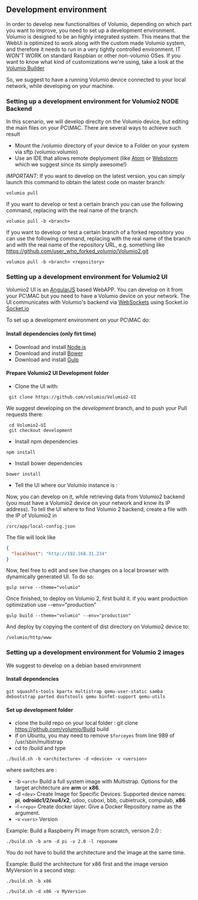 ## Development environment

In order to develop new functionalities of Volumio, depending on which part you want to improve, you need to set up a development environment.
Volumio is designed to be an highly integrated system. This means that the WebUi is optimized to work along with the custom made Volumio system, and therefore it needs to run in a very tightly controlled environment. IT WON'T WORK on standard Raspbian or other non-volumio OSes. If you want to know what kind of customizations we're using, take a look at the [Volumio Builder](https://github.com/volumio/Build)

So, we suggest to have a running Volumio device connected to your local network, while developing on your machine.

### Setting up a development environment for Volumio2 NODE Backend

In this scenario, we will develop direclty on the Volumio device, but editing the main files on your PC\MAC. There are several ways to achieve such result

* Mount the /volumio directory of your device to a Folder on your system via sftp (volumio:volumio)
* Use an IDE that allows remote deplyoment (like [Atom](https://atom.io/) or [Webstorm](https://www.jetbrains.com/webstorm/) which we suggest since its simply awesome!)

*IMPORTANT*: If you want to develop on the latest version, you can simply launch this command to obtain the latest code on master branch:

```shell
volumio pull
```

If you want to develop or test a certain branch you can use the following command, replacing *<branch>* with the real name of the branch:

```shell
volumio pull -b <branch>
```

If you want to develop or test a certain branch of a forked repository you can use the following command, replacing *<branch>* with the real name of the branch and *<repository>* with the real name of the repository URL, e.g. something like https://github.com/user_who_forked_volumio/Volumio2.git

```shell
volumio pull -b <branch> <repository>
```



### Setting up a development environment for Volumio2 UI

Volumio2 UI is an [AngularJS](https://angularjs.org/) based WebAPP. You can develop on it from your PC\MAC but you need to have a Volumio device on your network.
The UI communicates with Volumio's backend via [WebSockets](/docs/API/WebSocket_APIs) using Socket.io [Socket.io](http://socket.io/)

To set up a development environment on your PC\MAC do:

#### Install dependencies (only firt time)
* Download and install [Node.js](https://nodejs.org/it/download/)
* Download and install [Bower](https://bower.io/#install-bower)
* Download and install [Gulp](https://github.com/gulpjs/gulp/blob/master/docs/getting-started.md)

#### Prepare Volumio2 UI Development folder

* Clone the UI with:

```shell
 git clone https://github.com/volumio/Volumio2-UI
```

We suggest developing on the *development* branch, and to push your Pull requests there:

```shell
 cd Volumio2-UI
 git checkout development
```

* Install npm dependencies
```shell
npm install
```

* Install bower dependencies
```shell
bower install
```

* Tell the UI where our Volumio instance is :

Now, you can develop on it, while retrieving data from Volumio2 backend (you must have a Volumio2 device on your network and know its IP address). To tell the UI where to find Volumio 2 backend, create a file with the IP of Volumio2 in
```shell
/src/app/local-config.json
```
The file will look like

```json
{
  "localhost": "http://192.168.31.234"
}
```

Now, feel free to edit and see live changes on a local browser with dynamically generated UI. To do so:
```shell
gulp serve --theme="volumio"
```

Once finished, to deploy on Volumio 2, first build it. if you want production optimization use --env="production"

```shell
gulp build --theme="volumio" --env="production"
```

And deploy by copying the content of dist directory on Volumio2 device to:
```shell
/volumio/http/www
```

### Setting up a development environment for Volumio 2 images

We suggest to develop on a debian based environment

#### Install dependencies

```
git squashfs-tools kpartx multistrap qemu-user-static samba debootstrap parted dosfstools qemu binfmt-support qemu-utils
```

#### Set up development folder 

- clone the build repo on your local folder  : git clone https://github.com/volumio/Build build
- if on Ubuntu, you may need to remove `$forceyes` from line 989 of /usr/sbin/multistrap
- cd to /build and type

```
./build.sh -b <architecture> -d <device> -v <version>
```

where switches are :

 * -b `<arch>` Build a full system image with Multistrap. Options for the target architecture are **arm** or **x86**.
 * -d `<dev>`  Create Image for Specific Devices. Supported device names:
             **pi**, **odroidc1/2/xu4/x2**, udoo, cuboxi, bbb, cubietruck, compulab, **x86**
 * -l `<repo>` Create docker layer. Give a Docker Repository name as the argument.
 * -v `<vers>` Version

Example: Build a Raspberry PI image from scratch, version 2.0 :
```
./build.sh -b arm -d pi -v 2.0 -l reponame
```

You do not have to build the architecture and the image at the same time.

Example: Build the architecture for x86 first and the image version MyVersion in a second step:
```
./build.sh -b x86

./build.sh -d x86 -v MyVersion
```
